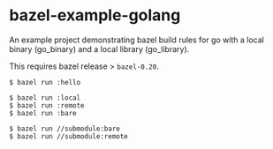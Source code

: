 # bazel-example-golang

An example project demonstrating bazel build rules for go with
a local binary (go_binary) and a local library (go_library).

This requires bazel release > `bazel-0.20`.

```
$ bazel run :hello

$ bazel run :local
$ bazel run :remote
$ bazel run :bare

$ bazel run //submodule:bare
$ bazel run //submodule:remote
```

